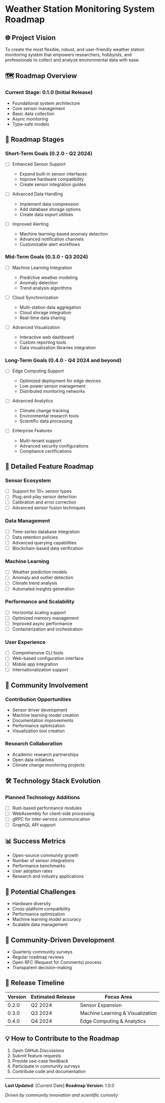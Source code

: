# Weather Station Monitoring System Roadmap

## 🌐 Project Vision

To create the most flexible, robust, and user-friendly weather station monitoring system that empowers researchers, hobbyists, and professionals to collect and analyze environmental data with ease.

## 🗺️ Roadmap Overview

### Current Stage: 0.1.0 (Initial Release)
- Foundational system architecture
- Core sensor management
- Basic data collection
- Async monitoring
- Type-safe models

## 🚀 Roadmap Stages

### Short-Term Goals (0.2.0 - Q2 2024)
- [ ] Enhanced Sensor Support
  - Expand built-in sensor interfaces
  - Improve hardware compatibility
  - Create sensor integration guides

- [ ] Advanced Data Handling
  - Implement data compression
  - Add database storage options
  - Create data export utilities

- [ ] Improved Alerting
  - Machine learning-based anomaly detection
  - Advanced notification channels
  - Customizable alert workflows

### Mid-Term Goals (0.3.0 - Q3 2024)
- [ ] Machine Learning Integration
  - Predictive weather modeling
  - Anomaly detection
  - Trend analysis algorithms

- [ ] Cloud Synchronization
  - Multi-station data aggregation
  - Cloud storage integration
  - Real-time data sharing

- [ ] Advanced Visualization
  - Interactive web dashboard
  - Custom reporting tools
  - Data visualization libraries integration

### Long-Term Goals (0.4.0 - Q4 2024 and beyond)
- [ ] Edge Computing Support
  - Optimized deployment for edge devices
  - Low-power sensor management
  - Distributed monitoring networks

- [ ] Advanced Analytics
  - Climate change tracking
  - Environmental research tools
  - Scientific data processing

- [ ] Enterprise Features
  - Multi-tenant support
  - Advanced security configurations
  - Compliance certifications

## 🧩 Detailed Feature Roadmap

### Sensor Ecosystem
- [ ] Support for 10+ sensor types
- [ ] Plug-and-play sensor detection
- [ ] Calibration and error correction
- [ ] Advanced sensor fusion techniques

### Data Management
- [ ] Time-series database integration
- [ ] Data retention policies
- [ ] Advanced querying capabilities
- [ ] Blockchain-based data verification

### Machine Learning
- [ ] Weather prediction models
- [ ] Anomaly and outlier detection
- [ ] Climate trend analysis
- [ ] Automated insights generation

### Performance and Scalability
- [ ] Horizontal scaling support
- [ ] Optimized memory management
- [ ] Improved async performance
- [ ] Containerization and orchestration

### User Experience
- [ ] Comprehensive CLI tools
- [ ] Web-based configuration interface
- [ ] Mobile app integration
- [ ] Internationalization support

## 🤝 Community Involvement

### Contribution Opportunities
- Sensor driver development
- Machine learning model creation
- Documentation improvements
- Performance optimization
- Visualization tool creation

### Research Collaboration
- Academic research partnerships
- Open data initiatives
- Climate change monitoring projects

## 🛠 Technology Stack Evolution

### Planned Technology Additions
- [ ] Rust-based performance modules
- [ ] WebAssembly for client-side processing
- [ ] gRPC for inter-service communication
- [ ] GraphQL API support

## 📊 Success Metrics

- Open-source community growth
- Number of sensor integrations
- Performance benchmarks
- User adoption rates
- Research and industry applications

## 🚧 Potential Challenges

- Hardware diversity
- Cross-platform compatibility
- Performance optimization
- Machine learning model accuracy
- Scalable data management

## 🌈 Community-Driven Development

- Quarterly community surveys
- Regular roadmap reviews
- Open RFC (Request for Comments) process
- Transparent decision-making

## 📅 Release Timeline

| Version | Estimated Release | Focus Area                      |
|---------|-------------------|--------------------------------|
| 0.2.0   | Q2 2024           | Sensor Expansion               |
| 0.3.0   | Q3 2024           | Machine Learning & Visualization |
| 0.4.0   | Q4 2024           | Edge Computing & Analytics     |

## 💡 How to Contribute to the Roadmap

1. Open GitHub Discussions
2. Submit feature requests
3. Provide use-case feedback
4. Participate in community surveys
5. Contribute code and documentation

---

**Last Updated**: [Current Date]
**Roadmap Version**: 1.0.0

*Driven by community innovation and scientific curiosity*
